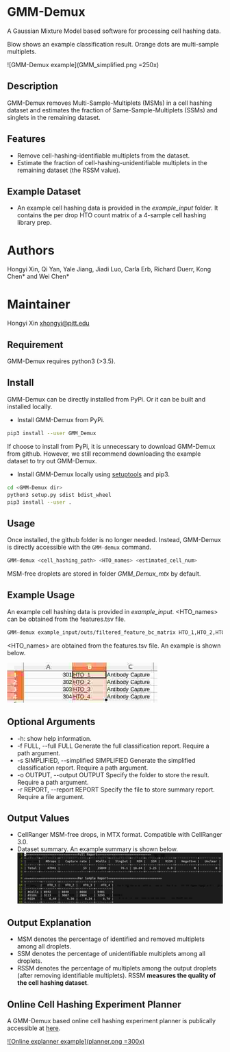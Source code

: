 # GMM-Demux 
A Gaussian Mixture Model based software for processing cell hashing data.

Blow shows an example classification result. Orange dots are multi-sample multiplets.

![GMM-Demux example](GMM_simplified.png =250x)

## Description
GMM-Demux removes Multi-Sample-Multiplets (MSMs) in a cell hashing dataset and estimates the fraction of Same-Sample-Multiplets (SSMs) and singlets in the remaining dataset.

## Features
* Remove cell-hashing-identifiable multiplets from the dataset.
* Estimate the fraction of cell-hashing-unidentifiable multiplets in the remaining dataset (the RSSM value).

## Example Dataset
* An example cell hashing data is provided in the *example_input* folder. It contains the per drop HTO count matrix of a 4-sample cell hashing library prep.

# Authors
 Hongyi Xin, Qi Yan, Yale Jiang, Jiadi Luo, Carla Erb, Richard Duerr, Kong Chen* and Wei Chen*

# Maintainer
Hongyi Xin <xhongyi@pitt.edu>


## Requirement

GMM-Demux requires python3 (>3.5).

## Install

GMM-Demux can be directly installed from PyPi. Or it can be built and installed locally.

* Install GMM-Demux from PyPi.
```bash
pip3 install --user GMM_Demux
```
If choose to install from PyPi, it is unnecessary to download GMM-Demux from github. However, we still recommend downloading the example dataset to try out GMM-Demux.

* Install GMM-Demux locally using [setuptools](https://packaging.python.org/tutorials/installing-packages/) and pip3.
```bash
cd <GMM-Demux dir>
python3 setup.py sdist bdist_wheel
pip3 install --user . 
```

## Usage

Once installed, the github folder is no longer needed. Instead, GMM-Demux is directly accessible with the ```GMM-demux``` command.
```bash
GMM-demux <cell_hashing_path> <HTO_names> <estimated_cell_num>
```
MSM-free droplets are stored in folder *GMM_Demux_mtx* by default.

## Example Usage
An example cell hashing data is provided in *example_input*. <HTO_names> can be obtained from the features.tsv file.
```bash
GMM-demux example_input/outs/filtered_feature_bc_matrix HTO_1,HTO_2,HTO_3,HTO_4 35685
```

<HTO_names> are obtained from the features.tsv file. An example is shown below.

![HTO names example](features.jpg)

## Optional Arguments
* -h: show help information.
* -f FULL, --full FULL  Generate the full classification report. Require a path argument.
* -s SIMPLIFIED, --simplified SIMPLIFIED  Generate the simplified classification report. Require a path argument.
* -o OUTPUT, --output OUTPUT  Specify the folder to store the result. Require a path argument.
* -r REPORT, --report REPORT  Specify the file to store summary report. Require a file argument.
 
## Output Values
* CellRanger MSM-free drops, in MTX format. Compatible with CellRanger 3.0.
* Dataset summary. An example summary is shown below.
![Summary example](summary.jpg)

## Output Explanation
* MSM denotes the percentage of identified and removed multiplets among all droplets.
* SSM denotes the percentage of unidentifiable multiplets among all droplets.
* RSSM denotes the percentage of multiplets among the output droplets (after removing identifiable multiplets). RSSM **measures the quality of the cell hashing dataset**.

## Online Cell Hashing Experiment Planner
A GMM-Demux based online cell hashing experiment planner is publically accessible at [here](https://www.pitt.edu/~wec47/gmmdemux.html).

[![Online explanner example](planner.png =300x)](https://www.pitt.edu/~wec47/gmmdemux.html)
